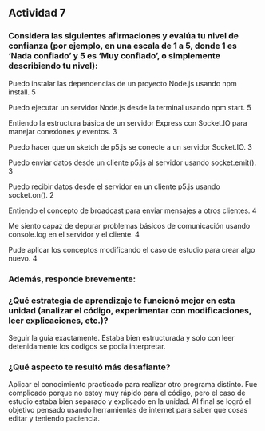 ## Actividad 7

### Considera las siguientes afirmaciones y evalúa tu nivel de confianza (por ejemplo, en una escala de 1 a 5, donde 1 es ‘Nada confiado’ y 5 es ‘Muy confiado’, o simplemente describiendo tu nivel):

Puedo instalar las dependencias de un proyecto Node.js usando npm install.  5

Puedo ejecutar un servidor Node.js desde la terminal usando npm start.  5

Entiendo la estructura básica de un servidor Express con Socket.IO para manejar conexiones y eventos.  3

Puedo hacer que un sketch de p5.js se conecte a un servidor Socket.IO.  3

Puedo enviar datos desde un cliente p5.js al servidor usando socket.emit().  3

Puedo recibir datos desde el servidor en un cliente p5.js usando socket.on().  2

Entiendo el concepto de broadcast para enviar mensajes a otros clientes.  4

Me siento capaz de depurar problemas básicos de comunicación usando console.log en el servidor y el cliente.  4

Pude aplicar los conceptos modificando el caso de estudio para crear algo nuevo.  4

### Además, responde brevemente:

### ¿Qué estrategia de aprendizaje te funcionó mejor en esta unidad (analizar el código, experimentar con modificaciones, leer explicaciones, etc.)?

Seguir la guia exactamente. Estaba bien estructurada y solo con leer detenidamente los codigos se podia interpretar.

### ¿Qué aspecto te resultó más desafiante?

Aplicar el conocimiento practicado para realizar otro programa distinto. Fue complicado porque no estoy muy rápido para el código, pero el caso de estudio estaba bien separado y explicado en la unidad. Al final se logró el objetivo pensado usando herramientas de internet para saber que cosas editar y teniendo paciencia.
